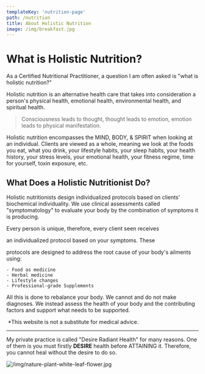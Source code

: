 ```yaml
---
templateKey: 'nutrition-page'
path: /nutrition
title: About Holistic Nutrition
image: /img/breakfast.jpg
---
```


# What is Holistic Nutrition?

As a Certified Nutritional Practitioner, a question I am often asked is "what is holistic nutrition?"

Holistic nutrition is an alternative health care that takes into consideration a person's physical health, emotional health, environmental health, and spiritual health. 

> Consciousness leads to thought, thought leads to emotion, emotion leads to physical manifestation.

Holistic nutrition encompasses the MIND, BODY, & SPIRIT when looking at an individual. Clients are viewed as a whole, meaning we look at the foods you eat, what you drink, your lifestyle habits, your sleep habits, your health history, your stress levels, your emotional health, your fitness regime, time for yourself, toxin exposure, etc.

## What Does a Holistic Nutritionist Do?

Holistic nutritionists design individualized protocols based on clients' biochemical individuality. We use clinical assessments called "symptomatology" to evaluate your body by the combination of symptoms it is producing.

Every person is unique, therefore, every client seen receives

an individualized protocol based on your symptoms. These

protocols are designed to address the root cause of your body's ailments using:

    - Food as medicine
    - Herbal medicine
    - Lifestyle changes
    - Professional-grade Supplements​​

All this is done to rebalance your body. We cannot and do not make diagnoses. We instead assess the health of your body and the contributing factors and support what needs to be supported. 

​
*This website is not a substitute for medical advice.

---

My private practice is called "Desire Radiant Health" for many reasons. One of them is you must firstly **DESIRE** health before ATTAINING it. Therefore, you cannot heal without the desire to do so. 

![/img/nature-plant-white-leaf-flower.jpg](/img/nature-plant-white-leaf-flower.jpg)

<a name="meet-olivia"></a>
<br />
<br />
<br />